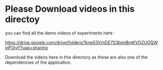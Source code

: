 # Please Download videos in this directoy
you can find all the demo videos of experiments here : 

https://drive.google.com/drive/folders/1kne53VmDE7S3bimBmKVOZUGQWeiP2iyY?usp=sharing

Download the videos here in this directory as these are also one of the dependencies of the application.
